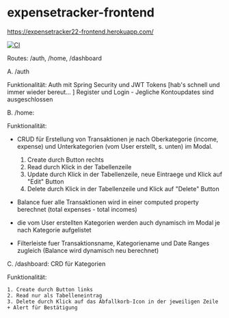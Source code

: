 # expensetracker-frontend

https://expensetracker22-frontend.herokuapp.com/

[![CI](https://github.com/anagarlau/expensetracker-frontend/actions/workflows/ci.yml/badge.svg)](https://github.com/anagarlau/expensetracker-frontend/actions/workflows/ci.yml)




Routes: /auth, /home, /dashboard

A. /auth

Funktionalität:
Auth mit Spring Security und JWT Tokens [hab's schnell und immer wieder bereut... ]
Register und Login - Jegliche Kontoupdates sind ausgeschlossen


B. /home:

Funktionalität:

- CRUD für Erstellung von Transaktionen je nach Oberkategorie (income, expense) und Unterkategorien (vom User erstellt, s. unten) im Modal.
    1. Create durch Button rechts
    2. Read durch Klick in der Tabellenzeile
    3. Update durch Klick in der Tabellenzeile, neue Eintraege und Klick auf "Edit" Button
    4. Delete durch Klick in der Tabellenzeile und Klick auf "Delete" Button

- Balance fuer alle Transaktionen wird in einer computed property berechnet (total expenses - total incomes)
- die vom User erstellten Kategorien werden auch dynamisch im Modal je nach Kategorie aufgelistet
- Filterleiste fuer Transaktionsname, Kategoriename und Date Ranges zugleich (Balance wird dynamisch neu berechnet)

C. /dashboard: CRD für Kategorien

Funktionalität:

    1. Create durch Button links
    2. Read nur als Tabelleneintrag
    3. Delete durch Klick auf das Abfallkorb-Icon in der jeweiligen Zeile + Alert für Bestätigung
	
 
